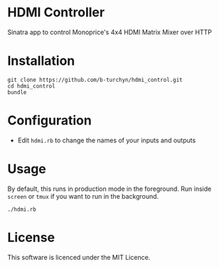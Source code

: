 # HDMI Controller
Sinatra app to control Monoprice's 4x4 HDMI Matrix Mixer over HTTP

# Installation

    git clone https://github.com/b-turchyn/hdmi_control.git
    cd hdmi_control
    bundle

# Configuration

 * Edit `hdmi.rb` to change the names of your inputs and outputs

# Usage

By default, this runs in production mode in the foreground. Run inside `screen`
or `tmux` if you want to run in the background.

    ./hdmi.rb

# License

This software is licenced under the MIT Licence.

